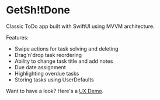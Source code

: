 # GetSh!tDone
Classic ToDo app built with SwiftUI using MVVM architecture.

Features:
- Swipe actions for task solving and deleting
- Drag'n'drop task reordering
- Ability to change task title and add notes
- Due date assignment
- Highlighting overdue tasks
- Storing tasks using UserDefaults

Want to have a look? Here's a [UX Demo](https://youtube.com/shorts/l0bDgyPOuAo).
